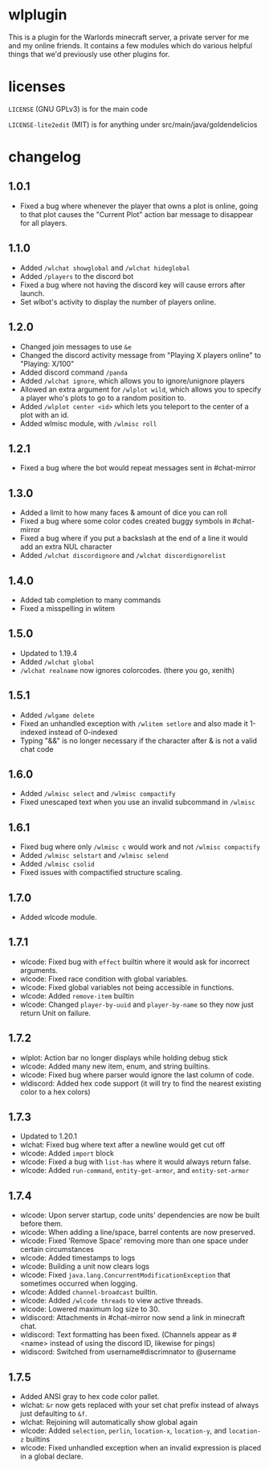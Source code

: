 # wlplugin
This is a plugin for the Warlords minecraft server, a private server for me and my online friends. It contains a few modules which do various helpful things that we'd previously use other plugins for.

# licenses
`LICENSE` (GNU GPLv3) is for the main code

`LICENSE-lite2edit` (MIT) is for anything under src/main/java/goldendelicios

# changelog

## 1.0.1
* Fixed a bug where whenever the player that owns a plot is online, going to that plot causes the "Current Plot" action bar message to disappear for all players.
## 1.1.0
* Added `/wlchat showglobal` and `/wlchat hideglobal`
* Added `/players` to the discord bot
* Fixed a bug where not having the discord key will cause errors after launch.
* Set wlbot's activity to display the number of players online.
## 1.2.0
* Changed join messages to use `&e`
* Changed the discord activity message from "Playing X players online" to "Playing: X/100"
* Added discord command `/panda`
* Added `/wlchat ignore`, which allows you to ignore/unignore players
* Allowed an extra argument for `/wlplot wild`, which allows you to specify a player who's plots to go to a random position to.
* Added `/wlplot center <id>` which lets you teleport to the center of a plot with an id.
* Added wlmisc module, with `/wlmisc roll`
## 1.2.1
* Fixed a bug where the bot would repeat messages sent in #chat-mirror
## 1.3.0
* Added a limit to how many faces & amount of dice you can roll
* Fixed a bug where some color codes created buggy symbols in #chat-mirror
* Fixed a bug where if you put a backslash at the end of a line it would add an extra NUL character
* Added `/wlchat discordignore` and `/wlchat discordignorelist`
## 1.4.0
* Added tab completion to many commands
* Fixed a misspelling in wlitem
## 1.5.0
* Updated to 1.19.4
* Added `/wlchat global`
* `/wlchat realname` now ignores colorcodes. (there you go, xenith)
## 1.5.1
* Added `/wlgame delete`
* Fixed an unhandled exception with `/wlitem setlore` and also made it 1-indexed instead of 0-indexed
* Typing "&&" is no longer necessary if the character after & is not a valid chat code
## 1.6.0
* Added `/wlmisc select` and `/wlmisc compactify`
* Fixed unescaped text when you use an invalid subcommand in `/wlmisc`
## 1.6.1
* Fixed bug where only `/wlmisc c` would work and not `/wlmisc compactify`
* Added `/wlmisc selstart` and `/wlmisc selend`
* Added `/wlmisc csolid`
* Fixed issues with compactified structure scaling.
## 1.7.0
* Added wlcode module.
## 1.7.1
* wlcode: Fixed bug with `effect` builtin where it would ask for incorrect arguments.
* wlcode: Fixed race condition with global variables.
* wlcode: Fixed global variables not being accessible in functions.
* wlcode: Added `remove-item` builtin
* wlcode: Changed `player-by-uuid` and `player-by-name` so they now just return Unit on failure.
## 1.7.2
* wlplot: Action bar no longer displays while holding debug stick
* wlcode: Added many new item, enum, and string builtins.
* wlcode: Fixed bug where parser would ignore the last column of code.
* wldiscord: Added hex code support (it will try to find the nearest existing color to a hex colors)
## 1.7.3
* Updated to 1.20.1
* wlchat: Fixed bug where text after a newline would get cut off
* wlcode: Added `import` block
* wlcode: Fixed a bug with `list-has` where it would always return false.
* wlcode: Added `run-command`, `entity-get-armor`, and `entity-set-armor`
## 1.7.4
* wlcode: Upon server startup, code units' dependencies are now be built before them.
* wlcode: When adding a line/space, barrel contents are now preserved.
* wlcode: Fixed 'Remove Space' removing more than one space under certain circumstances
* wlcode: Added timestamps to logs
* wlcode: Building a unit now clears logs
* wlcode: Fixed `java.lang.ConcurrentModificationException` that sometimes occurred when logging.
* wlcode: Added `channel-broadcast` builtin.
* wlcode: Added `/wlcode threads` to view active threads.
* wlcode: Lowered maximum log size to 30.
* wldiscord: Attachments in #chat-mirror now send a link in minecraft chat.
* wldiscord: Text formatting has been fixed. (Channels appear as #\<name> instead of using the discord ID, likewise for pings)
* wldiscord: Switched from username#discrimnator to @username
## 1.7.5
* Added ANSI gray to hex code color pallet.
* wlchat: `&r` now gets replaced with your set chat prefix instead of always just defaulting to `&f`.
* wlchat: Rejoining will automatically show global again
* wlcode: Added `selection`, `perlin`, `location-x`, `location-y`, and `location-z` builtins
* wlcode: Fixed unhandled exception when an invalid expression is placed in a global declare.
